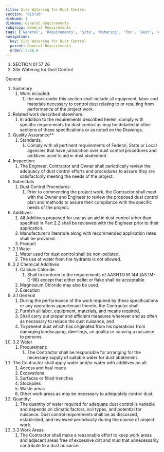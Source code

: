 ```yaml
---
title: Site Watering for Dust Control
section: '015726'
divNumb: 1
divName: General Requirements
subgroup: General Requirements
tags: ['General', 'Requirements', 'Site', 'Watering', 'for', 'Dust', 'Control']
navigation:
  key: Site Watering for Dust Control
  parent: General Requirements
  order: 5726.0
---
```


   1. SECTION 01 57 26 
   1. Site Watering for Dust Control

General
1. Summary
   1. Work included:
      1. the work under this section shall include all equipment, labor and materials necessary to control dust relating to or resulting from performance of the project work.
2. Related work described elsewhere:
      1. In addition to the requirements described herein, comply with specific requirements for dust control as may be detailed in other sections of these specifications or as noted on the Drawings.
2. Quality Assurance** 
   1. Standards:
      1. Comply with all pertinent requirements of Federal, State or Local agencies that have jurisdiction over dust control procedures and additives used to aid in dust abatement.
2. Inspection:
      1. The Engineer, Contractor and Owner shall periodically review the adequacy of dust control efforts and procedures to assure they are satisfactorily meeting the needs of the project.
3. Submittals
   1. Dust Control Procedures:
      1. Prior to commencing the project work, the Contractor shall meet with the Owner and Engineer to review the proposed dust control plan and methods to assure their compliance with the specific needs of the project.
2. Additives:
      1. All Additives proposed for use as an aid in dust control other than specified in Part 2.2 shall be reviewed with the Engineer prior to their application. 
	1. Manufacturer’s literature along with recommended application rates shall be provided.
   1. Product
1. 2.1 Water
   1. Water used for dust control shall be non-polluted.
	1. The use of water from fire hydrants is not allowed.
1. 2.2 Chemical Additives
   1. Calcium Chloride:
      1. Shall to conform to the requirements of AASHTO M 144 (ASTM-D-98) except that either pellet or flake shall be acceptable. 
	1. Magnesium Chloride may also be used.
   1. Execution
1. 3.1 General
   1. During the performance of the work required by these specifications or any operations appurtenant thereto, the Contractor shall:
	1. Furnish all labor, equipment, materials, and means required, 
	2. Shall carry out proper and efficient measures wherever and as often as necessary to reduce the dust nuisance, and
	3. To prevent dust which has originated from his operations from damaging landscaping, dwellings, air quality or causing a nuisance to persons.
1. 3.2 Water
   1. Procurement:
      1. The Contractor shall be responsible for arranging for the necessary supply of suitable water for dust abatement.
2. The Contractor shall apply water and/or water with additives on all:
	1. Access and haul roads
	2. Excavations 
	3. Surfaces or filled trenches
	4. Stockpiles 
	5. Waste areas
	6. Other work areas as may be necessary to adequately control dust.
3. Quantity:
      1. The quantity of water required for adequate dust control is variable and depends on climatic factors, soil types, and potential for nuisance. Dust control requirements shall be as discussed, established, and reviewed periodically during the course of project work.
1. 3.3 Work Areas
   1. The Contractor shall make a reasonable effort to keep work areas and adjacent areas free of excessive dirt and mud that unnecessarily contribute to a dust nuisance.

